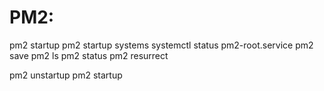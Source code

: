 # PM2:
  pm2 startup
  pm2 startup systems
  systemctl status pm2-root.service
  pm2 save
  pm2 ls
  pm2 status
  pm2 resurrect

  pm2 unstartup
  pm2 startup
